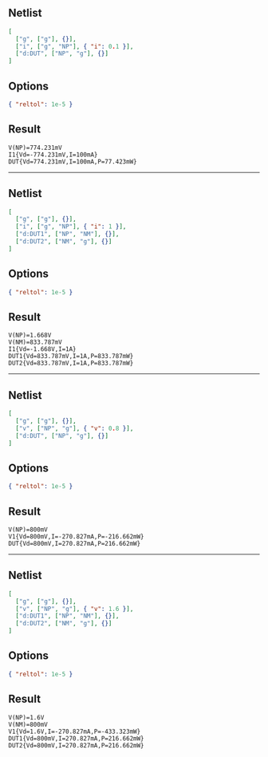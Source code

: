 ## Netlist

```json
[
  ["g", ["g"], {}],
  ["i", ["g", "NP"], { "i": 0.1 }],
  ["d:DUT", ["NP", "g"], {}]
]
```

## Options

```json
{ "reltol": 1e-5 }
```

## Result

```text
V(NP)=774.231mV
I1{Vd=-774.231mV,I=100mA}
DUT{Vd=774.231mV,I=100mA,P=77.423mW}
```

---

## Netlist

```json
[
  ["g", ["g"], {}],
  ["i", ["g", "NP"], { "i": 1 }],
  ["d:DUT1", ["NP", "NM"], {}],
  ["d:DUT2", ["NM", "g"], {}]
]
```

## Options

```json
{ "reltol": 1e-5 }
```

## Result

```text
V(NP)=1.668V
V(NM)=833.787mV
I1{Vd=-1.668V,I=1A}
DUT1{Vd=833.787mV,I=1A,P=833.787mW}
DUT2{Vd=833.787mV,I=1A,P=833.787mW}
```

---

## Netlist

```json
[
  ["g", ["g"], {}],
  ["v", ["NP", "g"], { "v": 0.8 }],
  ["d:DUT", ["NP", "g"], {}]
]
```

## Options

```json
{ "reltol": 1e-5 }
```

## Result

```text
V(NP)=800mV
V1{Vd=800mV,I=-270.827mA,P=-216.662mW}
DUT{Vd=800mV,I=270.827mA,P=216.662mW}
```

---

## Netlist

```json
[
  ["g", ["g"], {}],
  ["v", ["NP", "g"], { "v": 1.6 }],
  ["d:DUT1", ["NP", "NM"], {}],
  ["d:DUT2", ["NM", "g"], {}]
]
```

## Options

```json
{ "reltol": 1e-5 }
```

## Result

```text
V(NP)=1.6V
V(NM)=800mV
V1{Vd=1.6V,I=-270.827mA,P=-433.323mW}
DUT1{Vd=800mV,I=270.827mA,P=216.662mW}
DUT2{Vd=800mV,I=270.827mA,P=216.662mW}
```
